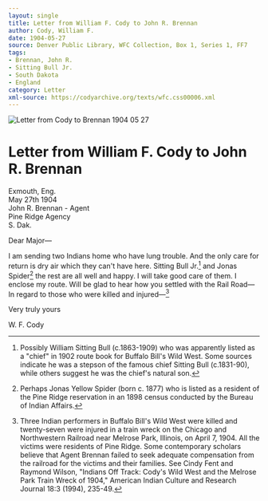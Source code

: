 ```yaml
---
layout: single
title: Letter from William F. Cody to John R. Brennan
author: Cody, William F.
date: 1904-05-27
source: Denver Public Library, WFC Collection, Box 1, Series 1, FF7
tags:
- Brennan, John R.
- Sitting Bull Jr.
- South Dakota
- England
category: Letter
xml-source: https://codyarchive.org/texts/wfc.css00006.xml
---
```


![Letter from Cody to Brennan 1904 05 27](https://codyarchive.org/figures/250/wfc.css00006_img_0.jpg "Letter from Cody to Brennan 1904 05 27")

# Letter from William F. Cody to John R. Brennan

Exmouth, Eng.  
May 27th 1904  
John R. Brennan - Agent  
Pine Ridge Agency  
S. Dak.  

Dear Major—

I am sending two Indians home who have lung trouble. And the only care for return is dry air which they can't have here. Sitting Bull Jr.[^1] and Jonas Spider[^2] the rest are all well and happy. I will take good care of them. I enclose my route. Will be glad to hear how you settled with the Rail Road— In regard to those who were killed and injured—[^3]

Very truly yours

W. F. Cody

[^1]: Possibly William Sitting Bull (c.1863-1909) who was apparently listed as a "chief" in 1902 route book for Buffalo Bill's Wild West. Some sources indicate he was a stepson of the famous chief Sitting Bull (c.1831-90), while others suggest he was the chief's natural son.

[^2]: Perhaps Jonas Yellow Spider (born c. 1877) who is listed as a resident of the Pine Ridge reservation in an 1898 census conducted by the Bureau of Indian Affairs.

[^3]: Three Indian performers in Buffalo Bill's Wild West were killed and twenty-seven were injured in a train wreck on the Chicago and Northwestern Railroad near Melrose Park, Illinois, on April 7, 1904. All the victims were residents of Pine Ridge. Some contemporary scholars believe that Agent Brennan failed to seek adequate compensation from the railroad for the victims and their families. See Cindy Fent and Raymond Wilson, "Indians Off Track: Cody's Wild West and the Melrose Park Train Wreck of 1904," American Indian Culture and Research Journal 18:3 (1994), 235-49.